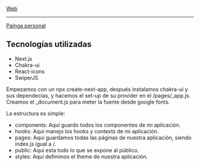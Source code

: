 [Web](https://nextjs.org/)

---

[Painga personal](https://lucasacosta.vercel.app)

## Tecnologías utilizadas

- Next.js
- Chakra-ui
- React-icons
- SwiperJS

Empezamos con un npx create-next-app, después instalamos chakra-ui y sus dependecias, y hacemos el set-up de su provider en el /pages/_app.js. Creamos el _document.js para meter la fuente desde google fonts.

La estructura es simple:
- components: Aqui guardo todos los componentes de mi aplicación.
- hooks: Aqui manejo los hooks y contexts de mi aplicación.
- pages: Aqui guardamos todas las páginas de nuestra aplicación, siendo index.js igual a /.
- public: Aqui esta todo lo que se expone al público.
- styles: Aqui definimos el theme de nuestra aplicación.
